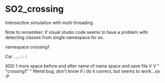 # SO2_crossing
Intersection simulation with multi threading

Note to remember: if visual studio code seems to have a problem with detecting classes from single namespace for ex.

namespace crossing1

Car .....
::
::

ADD 1 more space before and after name of name space and save file
 V           V
" "crossing1" "
Weird bug, don't know if i do it correct, but seems to work...so :P
